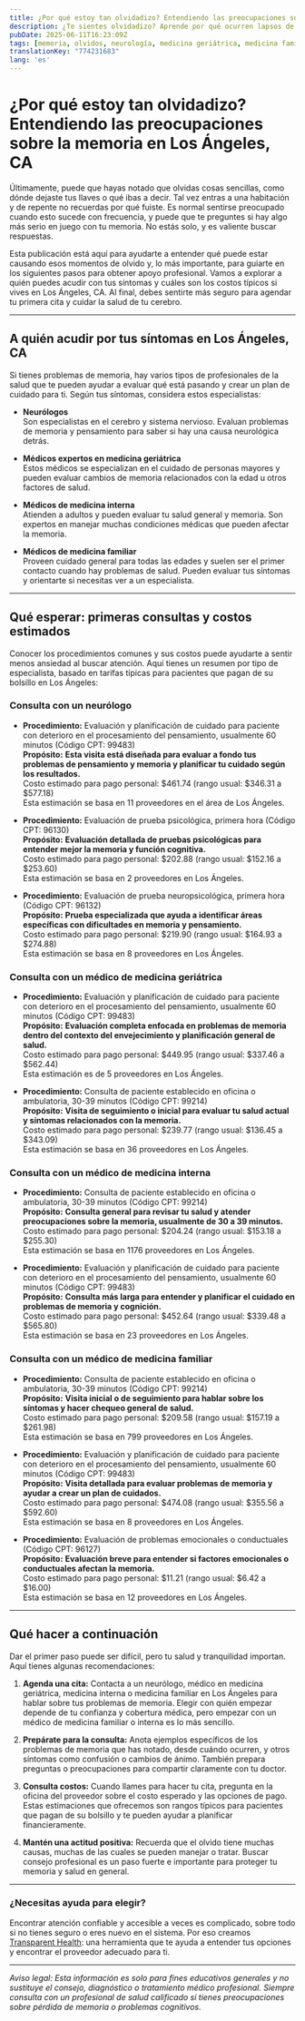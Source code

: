 ```yaml
---
title: ¿Por qué estoy tan olvidadizo? Entendiendo las preocupaciones sobre la memoria en Los Ángeles, CA  
description: ¿Te sientes olvidadizo? Aprende por qué ocurren lapsos de memoria y cómo dar los siguientes pasos para recibir atención en Los Ángeles, CA.  
pubDate: 2025-06-11T16:23:09Z
tags: [memoria, olvidos, neurología, medicina geriátrica, medicina familiar, Los Ángeles, salud]
translationKey: "774231683"
lang: 'es'
---
```


# ¿Por qué estoy tan olvidadizo? Entendiendo las preocupaciones sobre la memoria en Los Ángeles, CA

Últimamente, puede que hayas notado que olvidas cosas sencillas, como dónde dejaste tus llaves o qué ibas a decir. Tal vez entras a una habitación y de repente no recuerdas por qué fuiste. Es normal sentirse preocupado cuando esto sucede con frecuencia, y puede que te preguntes si hay algo más serio en juego con tu memoria. No estás solo, y es valiente buscar respuestas.

Esta publicación está aquí para ayudarte a entender qué puede estar causando esos momentos de olvido y, lo más importante, para guiarte en los siguientes pasos para obtener apoyo profesional. Vamos a explorar a quién puedes acudir con tus síntomas y cuáles son los costos típicos si vives en Los Ángeles, CA. Al final, debes sentirte más seguro para agendar tu primera cita y cuidar la salud de tu cerebro.

---

## A quién acudir por tus síntomas en Los Ángeles, CA

Si tienes problemas de memoria, hay varios tipos de profesionales de la salud que te pueden ayudar a evaluar qué está pasando y crear un plan de cuidado para ti. Según tus síntomas, considera estos especialistas:

- **Neurólogos**  
  Son especialistas en el cerebro y sistema nervioso. Evaluan problemas de memoria y pensamiento para saber si hay una causa neurológica detrás.

- **Médicos expertos en medicina geriátrica**  
  Estos médicos se especializan en el cuidado de personas mayores y pueden evaluar cambios de memoria relacionados con la edad u otros factores de salud.

- **Médicos de medicina interna**  
  Atienden a adultos y pueden evaluar tu salud general y memoria. Son expertos en manejar muchas condiciones médicas que pueden afectar la memoria.

- **Médicos de medicina familiar**  
  Proveen cuidado general para todas las edades y suelen ser el primer contacto cuando hay problemas de salud. Pueden evaluar tus síntomas y orientarte si necesitas ver a un especialista.

---

## Qué esperar: primeras consultas y costos estimados

Conocer los procedimientos comunes y sus costos puede ayudarte a sentir menos ansiedad al buscar atención. Aquí tienes un resumen por tipo de especialista, basado en tarifas típicas para pacientes que pagan de su bolsillo en Los Ángeles:

### Consulta con un neurólogo

- **Procedimiento:** Evaluación y planificación de cuidado para paciente con deterioro en el procesamiento del pensamiento, usualmente 60 minutos (Código CPT: 99483)  
  **Propósito:** **Esta visita está diseñada para evaluar a fondo tus problemas de pensamiento y memoria y planificar tu cuidado según los resultados.**  
  Costo estimado para pago personal: $461.74 (rango usual: $346.31 a $577.18)  
  Esta estimación se basa en 11 proveedores en el área de Los Ángeles.

- **Procedimiento:** Evaluación de prueba psicológica, primera hora (Código CPT: 96130)  
  **Propósito:** **Evaluación detallada de pruebas psicológicas para entender mejor la memoria y función cognitiva.**  
  Costo estimado para pago personal: $202.88 (rango usual: $152.16 a $253.60)  
  Esta estimación se basa en 2 proveedores en Los Ángeles.

- **Procedimiento:** Evaluación de prueba neuropsicológica, primera hora (Código CPT: 96132)  
  **Propósito:** **Prueba especializada que ayuda a identificar áreas específicas con dificultades en memoria y pensamiento.**  
  Costo estimado para pago personal: $219.90 (rango usual: $164.93 a $274.88)  
  Esta estimación se basa en 8 proveedores en Los Ángeles.

### Consulta con un médico de medicina geriátrica

- **Procedimiento:** Evaluación y planificación de cuidado para paciente con deterioro en el procesamiento del pensamiento, usualmente 60 minutos (Código CPT: 99483)  
  **Propósito:** **Evaluación completa enfocada en problemas de memoria dentro del contexto del envejecimiento y planificación general de salud.**  
  Costo estimado para pago personal: $449.95 (rango usual: $337.46 a $562.44)  
  Esta estimación es de 5 proveedores en Los Ángeles.

- **Procedimiento:** Consulta de paciente establecido en oficina o ambulatoria, 30-39 minutos (Código CPT: 99214)  
  **Propósito:** **Visita de seguimiento o inicial para evaluar tu salud actual y síntomas relacionados con la memoria.**  
  Costo estimado para pago personal: $239.77 (rango usual: $136.45 a $343.09)  
  Esta estimación se basa en 36 proveedores en Los Ángeles.

### Consulta con un médico de medicina interna

- **Procedimiento:** Consulta de paciente establecido en oficina o ambulatoria, 30-39 minutos (Código CPT: 99214)  
  **Propósito:** **Consulta general para revisar tu salud y atender preocupaciones sobre la memoria, usualmente de 30 a 39 minutos.**  
  Costo estimado para pago personal: $204.24 (rango usual: $153.18 a $255.30)  
  Esta estimación se basa en 1176 proveedores en Los Ángeles.

- **Procedimiento:** Evaluación y planificación de cuidado para paciente con deterioro en el procesamiento del pensamiento, usualmente 60 minutos (Código CPT: 99483)  
  **Propósito:** **Consulta más larga para entender y planificar el cuidado en problemas de memoria y cognición.**  
  Costo estimado para pago personal: $452.64 (rango usual: $339.48 a $565.80)  
  Esta estimación se basa en 23 proveedores en Los Ángeles.

### Consulta con un médico de medicina familiar

- **Procedimiento:** Consulta de paciente establecido en oficina o ambulatoria, 30-39 minutos (Código CPT: 99214)  
  **Propósito:** **Visita inicial o de seguimiento para hablar sobre los síntomas y hacer chequeo general de salud.**  
  Costo estimado para pago personal: $209.58 (rango usual: $157.19 a $261.98)  
  Esta estimación se basa en 799 proveedores en Los Ángeles.

- **Procedimiento:** Evaluación y planificación de cuidado para paciente con deterioro en el procesamiento del pensamiento, usualmente 60 minutos (Código CPT: 99483)  
  **Propósito:** **Visita detallada para evaluar problemas de memoria y ayudar a crear un plan de cuidados.**  
  Costo estimado para pago personal: $474.08 (rango usual: $355.56 a $592.60)  
  Esta estimación se basa en 8 proveedores en Los Ángeles.

- **Procedimiento:** Evaluación de problemas emocionales o conductuales (Código CPT: 96127)  
  **Propósito:** **Evaluación breve para entender si factores emocionales o conductuales afectan la memoria.**  
  Costo estimado para pago personal: $11.21 (rango usual: $6.42 a $16.00)  
  Esta estimación se basa en 12 proveedores en Los Ángeles.

---

## Qué hacer a continuación

Dar el primer paso puede ser difícil, pero tu salud y tranquilidad importan. Aquí tienes algunas recomendaciones:

1. **Agenda una cita:** Contacta a un neurólogo, médico en medicina geriátrica, medicina interna o medicina familiar en Los Ángeles para hablar sobre tus problemas de memoria. Elegir con quién empezar depende de tu confianza y cobertura médica, pero empezar con un médico de medicina familiar o interna es lo más sencillo.

2. **Prepárate para la consulta:** Anota ejemplos específicos de los problemas de memoria que has notado, desde cuándo ocurren, y otros síntomas como confusión o cambios de ánimo. También prepara preguntas o preocupaciones para compartir claramente con tu doctor.

3. **Consulta costos:** Cuando llames para hacer tu cita, pregunta en la oficina del proveedor sobre el costo esperado y las opciones de pago. Estas estimaciones que ofrecemos son rangos típicos para pacientes que pagan de su bolsillo y te pueden ayudar a planificar financieramente.

4. **Mantén una actitud positiva:** Recuerda que el olvido tiene muchas causas, muchas de las cuales se pueden manejar o tratar. Buscar consejo profesional es un paso fuerte e importante para proteger tu memoria y salud en general.

---

### ¿Necesitas ayuda para elegir?

Encontrar atención confiable y accesible a veces es complicado, sobre todo si no tienes seguro o eres nuevo en el sistema. Por eso creamos [Transparent Health](https://transparenthealth.ai): una herramienta que te ayuda a entender tus opciones y encontrar el proveedor adecuado para ti. 

---

*Aviso legal: Esta información es solo para fines educativos generales y no sustituye el consejo, diagnóstico o tratamiento médico profesional. Siempre consulta con un profesional de salud calificado si tienes preocupaciones sobre pérdida de memoria o problemas cognitivos.*